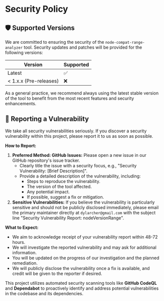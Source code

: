 # Security Policy

## 🛡️ Supported Versions

We are committed to ensuring the security of the `node-compat-range-analyzer` tool. Security updates and patches will be provided for the following versions:

| Version | Supported          |
| ------- | ------------------ |
| Latest  | :white_check_mark: |
| < 1.x.x (Pre-releases) | :x:                |

As a general practice, we recommend always using the latest stable version of the tool to benefit from the most recent features and security enhancements.

## 🐛 Reporting a Vulnerability

We take all security vulnerabilities seriously. If you discover a security vulnerability within this project, please report it to us as soon as possible.

**How to Report:**

1. **Preferred Method: GitHub Issues:** Please open a new issue in our GitHub repository's issue tracker.
    * Clearly title the issue with a security focus, e.g., "Security Vulnerability: [Brief Description]".
    * Provide a detailed description of the vulnerability, including:
        * Steps to reproduce the vulnerability.
        * The version of the tool affected.
        * Any potential impact.
        * If possible, suggest a fix or mitigation.
2. **Sensitive Vulnerabilities:** If you believe the vulnerability is particularly sensitive and should not be publicly disclosed immediately, please email the primary maintainer directly at `dylarcher@gmail.com` with the subject line "Security Vulnerability Report: nodeVersionRange".

**What to Expect:**

* We aim to acknowledge receipt of your vulnerability report within 48-72 hours.
* We will investigate the reported vulnerability and may ask for additional information.
* You will be updated on the progress of our investigation and the planned remediation.
* We will publicly disclose the vulnerability once a fix is available, and credit will be given to the reporter if desired.

This project utilizes automated security scanning tools like **GitHub CodeQL** and **Dependabot** to proactively identify and address potential vulnerabilities in the codebase and its dependencies.
